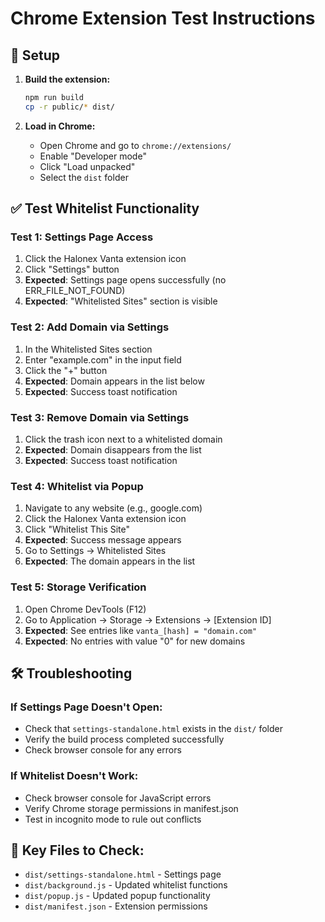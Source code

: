# Chrome Extension Test Instructions

## 🔧 Setup
1. **Build the extension:**
   ```bash
   npm run build
   cp -r public/* dist/
   ```

2. **Load in Chrome:**
   - Open Chrome and go to `chrome://extensions/`
   - Enable "Developer mode" 
   - Click "Load unpacked"
   - Select the `dist` folder

## ✅ Test Whitelist Functionality

### Test 1: Settings Page Access
1. Click the Halonex Vanta extension icon
2. Click "Settings" button
3. **Expected**: Settings page opens successfully (no ERR_FILE_NOT_FOUND)
4. **Expected**: "Whitelisted Sites" section is visible

### Test 2: Add Domain via Settings
1. In the Whitelisted Sites section
2. Enter "example.com" in the input field
3. Click the "+" button
4. **Expected**: Domain appears in the list below
5. **Expected**: Success toast notification

### Test 3: Remove Domain via Settings
1. Click the trash icon next to a whitelisted domain
2. **Expected**: Domain disappears from the list
3. **Expected**: Success toast notification

### Test 4: Whitelist via Popup
1. Navigate to any website (e.g., google.com)
2. Click the Halonex Vanta extension icon
3. Click "Whitelist This Site"
4. **Expected**: Success message appears
5. Go to Settings → Whitelisted Sites
6. **Expected**: The domain appears in the list

### Test 5: Storage Verification
1. Open Chrome DevTools (F12)
2. Go to Application → Storage → Extensions → [Extension ID]
3. **Expected**: See entries like `vanta_[hash] = "domain.com"`
4. **Expected**: No entries with value "0" for new domains

## 🛠️ Troubleshooting

### If Settings Page Doesn't Open:
- Check that `settings-standalone.html` exists in the `dist/` folder
- Verify the build process completed successfully
- Check browser console for any errors

### If Whitelist Doesn't Work:
- Check browser console for JavaScript errors
- Verify Chrome storage permissions in manifest.json
- Test in incognito mode to rule out conflicts

## 📁 Key Files to Check:
- `dist/settings-standalone.html` - Settings page
- `dist/background.js` - Updated whitelist functions  
- `dist/popup.js` - Updated popup functionality
- `dist/manifest.json` - Extension permissions
